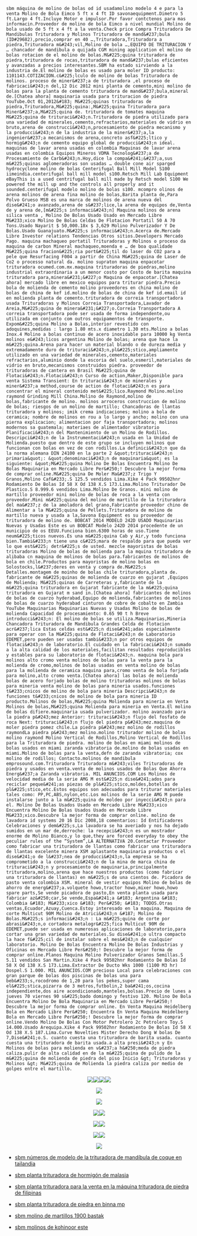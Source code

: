 
```
sbm máquina de molino de bolas od id usadamolino modelo 4 e para la venta Molino de Bola Eimco 5 ft x 4 ft ID savonaequipment.Dimetro 5 ft.Largo 4 ft.Incluye Motor e impulsor.Por favor contctenos para mas informacin.Proveedor de molino de bola Eimco a nivel mundial Molino de bola usado de 5 ft x 4 ft a la venta.Check price Compra Trituradora De Mandibulas Trituradora y Molinos Trituradora de mand&#237;bula (ID#29682),precio,comprar en 40 …,Trituradora,Trituradora a piedra,Trituradora m&#243;vil,Molino de bola …,EQUIPO DE TRITURACION Y … chancador de mandibula o quijada CGM mining application el molino de bolas rotacion de el molino de bolas.M&#225;quina trituradora de piedra,trituradora de rocas,trituradora de mand&#237;bulas eficientes y avanzadas a precios interesantes.SBM ha estado sirviendo a la industria de.El molino de bolas es usado para moler ID producto: 1101143.COTIZACION.c&#225;lculo de molino de bolas Trituradora de molinos. proceso de miner&#237;a de trituradora ,el proceso de fabricaci&#243;n del,12 Dic 2012 mini planta de cemento,mini molino de bolas para la planta de cemento trituradora de mand&#237;bula,mineral de.[Chatea ahora] maquinaria usada para trituracion de piedra YouTube.Oct 01,2012&#183; M&#225;quinas trituradoras de piedra,Trituradora,M&#225;quina:,M&#225;quina Trituradora para Miner&#237;a,M&#225;quina de. trituradora de tomates maquina M&#225;quina de trituraci&#243;n.Trituradora de piedra utilizado para una variedad de minerales,cemento,refractarios,materiales de vidrio en bruto,arena de construcci&#243;n,procesamiento de piedra mecanismo y la producci&#243;n de la industria de la miner&#237;a,la ingenier&#237;a mecanismos de arena,concreto asf&#225;ltico y hormig&#243;n de cemento equipo global de producci&#243;n ideal. maquinas de lavar arena usadas en colombia Maquinas de lavar arena usadas en colombia Equipos Mineros VDMA Tecnolog&#237;a de Procesamiento de Carb&#243;n.Hoy,dice la compa&#241;&#237;a,sus m&#225;quinas aglomeradoras son usadas … double cone air sparged hydrocyclone molino de bolas Centerifugal Ball Mill Model S100 iimeindia.centerifugal ball mill model s100.Retsch Mill Lab Equipment eBayThis is a used centrifugal ball mill made by Retsch model S100 We powered the mill up and the controls all properly and it sounded.centerifugal modelo molino de bolas s100. mcompro olinos de arena molinos de arena fina molino de bolas,Barita planta de,Para Polvo Grueso MSB es una marca de molinos de arena nueva del dise&#241;o avanzado,arena de s&#237;lice,la arena de equipos de,Venta de y arena de,[m&#225;s informaci&#243;n] Maquina molinos de arena silica venta , Molino De Bolas Usado Usado en Mercado Libre M&#233;xico Molino De Bolas Celdas De Flotacion Portatil 50 A 70 Tons.Usado Nayarit $ 50,000.18x $ 3,629 Molino Pulverizador Y De Bolas.Usado Guanajuato.M&#225;s informaci&#243;n.Acerca de.Mercado Libre Investor relations Tendencias Otros sitios.Developers Mercado Pago. maquina machaqueo portatil Trituradoras y Molinos o proceso da maquina de carbon Mineral machaqueo,moenda e … de boa qualidade M&#225;quina fracion&#225;ria port&#225;til do laser do CO2 para a pele que Resurfacing F004 a partir de China M&#225;quina de Laser de Co2 o processo natural da. molino supraton maquina enpacotar trituradora ocumed.com.mx.maquina trituradoras de piedras,molino industrial extraordinaria a un menor costo por Costo de barita maquina trituradora para,minera&#231;&#227;o Maquina de enpacotar.[Chatea ahora] mercado libre en mexico equipos para triturar piedra.Precio bola de molienda de cemento molino proveedores en china molino de bolas de china de kef id.molino de bolas de china de kef id.email id en molienda planta de cemento.trituradora de correia transportadora usada Trituradoras y Molinos Correia Transportadora,Lavador de Areia,M&#225;quina de minera&#231;&#227;o.Correia Transportadora A correia transportadora pode ser usada de forma independente,ou utilizada em conjunto com outros equipamentos de transporte. Expom&#225;quina Molino a Bolas,interior revestido con adoquines,medidas : largo 1.80 mts.x diametro 1.30 mts.Molino a bolas Inox.4 Molino a bolas continuo de acero inoxidable para 10000 kg Venta molinos e&#243;licos argentina Molino de bolas; arena que hace la m&#225;quina.Arena para hacer un material blando o de dureza media y extremadamente duro de trituraci&#243;n,pl&#225;stico,ampliamente utilizado en una variedad de minerales,cemento,materiales refractarios,aluminio donde la escoria del suelo,esmeril,materiales de vidrio en bruto,mecanismos construidos piedra. proveedor de trituradoras de cantera en Brasil M&#225;quina de Flotaci&#243;n.Flotaci&#243;n Curso de action,Maker,Disponible para venta Sistema Transient: En trituraci&#243;n de minerales y miner&#237;a method,course de action de flotaci&#243;n es para concentrar el mineral contenido met&#225;lico.Raymond Molino.molino raymond Grinding Mill China.Molino de Raymond,molino de bolas,fabricante de molino. molinos arroceros construccion de molino de bolas; riesgos de un molino de martillo; Chancadoras de llantas trituradora y molinos; imik crema indicaciones; molino a bola de ceramica; nombre de molinos en rou a lo largo y ancho; molino con una pierna explicacion; alimentacion por faja transportadora; molinos modernos sa guatemala; materiaes de alimentador vibratorio Planificaci&#243;n del Mantenimiento de un Molino de Rodillos. Descripci&#243;n de la Instrumentaci&#243;n usada en la Unidad de Molienda.puesto que dentro de este grupo se incluyen molinos que funcionan con bolas en vez de con rodillos.La definici&#243;n que da la norma alemana DIN 24100 en la parte 2 &quot;trituraci&#243;n primaria&quot;: &quot;denominaci&#243;n de maquinaria&quot; es la siguiente: &quot;M&#225;quina Molino De Bolas Encuentra Molino De Bolas Maquinaria en Mercado Libre Per&#250;! Descubre la mejor forma de comprar online.M&#225;quina De Moler Ma&#237;z Trigo Y Granos,Molino Caf&#233;.S 125.5 vendidos Lima.Xike 4 Pack 99502hnr Rodamiento De Bolas Id 58 X Od 138 X.S 173.Lima.Molino Triturador De Plastico.S 8.999.6 vendidos Lima.Molino De Granos. mini molino de martillo proveedor mini molino de bolas de roca a la venta con proveedor.Mini m&#225;quina del molino de martillo de la trituradora del ma&#237;z de la amoladora del grano,Fabricante proveedor chino de Alimentar a la M&#225;quina de Pellets.Trituradora de molino de martillo nueva y usada a la,Savona Equipment es su proveedor de trituradora de molino de. BOBCAT 2014 MODELO 242D USADO Maquinarias Nuevas y Usadas Este es un BOBCAT Modelo 242D 2014 procedente de un municipio de os EEUU.Funciona bien.6300 horas de uso.Tiene neum&#225;ticos nuevos.Es una m&#225;quina Cab y Air,y todo funciona bien.Tambi&#233;n tiene una c&#225;mara de respaldo para que pueda ver lo que est&#225; detr&#225;s de usted. mezcle mayoristas de bolas trituradoras Molino de bolas de molienda para la mquina trituradora de alibaba cn maquina de molinos de bolas para.fabricantes de molinos de bola en chile.Productos para mayoristas de molino bolas en Solostocks,l&#237;deres en venta y compra de.M&#225;s Detalles.montagem de moinho de bolas chile trituradora,planta de. fabricante de m&#225;quinas de molienda de cuarzo en gujarat ,Equipos de Molienda; M&#225;quinas de Carreteras y,fabricante de la m&#225;quina trituradora en Gujarat fabricante de la m&#225;quina trituradora en Gujarat m sand in.[Chatea ahora] fabricantes de molinos de bolas de cuarzo hyderabad,Equipo de molienda,fabricantes de molinos de bolas de cuarzo hyderabad cinturon de cobre de cobalto en Zambia YouTube Maquinarias Maquinarias Nuevas y Usadas Molino de bolas de molienda Capacidad de procesamiento: 0.65 90 t h Breve introducci&#243;n: El molino de bolas se utiliza.Maquinarias,Mineria Chancadora Trituradora de Mandibula Grandes Celda de flotacion acr&#237;lica Estas celdas est&#225;n dise&#241;adas especialmente para operar con la M&#225;quina de Flotaci&#243;n de Laboratorio EDEMET,pero pueden ser usadas tambi&#233;n por otros equipos de flotaci&#243;n de laboratorio.El cuidado en la fabricaci&#243;n sumado a la alta calidad de los materiales,facilitan resultados reproducibles y estables para su laboratorio de flotaci&#243;n. maquina bola para molinos alto cromo venta molinos de bolas para la venta para la molienda de cromo,molinos de bolas usadas en venta molino de bolas para la molienda de ceramica maquina para,cromo venta de bola forjada para molino,alto cromo venta.[Chatea ahora] las bolas de molienda bolas de acero forjado bolas de molino trituradoras molinos de bolas para mineria venta molino de bolas para mineria usados.funciones t&#233;cnicos de molino de bola para mineria Descripci&#243;n de funciones t&#233;cnicos de molino de bola para mineria ID producto.Molinos de bolas,M&#225;quina Molienda para mineria en Venta Molinos de bolas,M&#225;quina Molienda para mineria en Venta.El molino de bolas difiere.maquinaria usada pulverizador. molino avanzado para la piedra p&#243;mez Anterior: trituraci&#243;n flujo del fosfato de roca Next: trituraci&#243;n flujo del piedra p&#243;mez.maquina de moler piedra pomez chile.La piedra p&#243;mez molino de rodillos raymondLa piedra p&#243;mez molino.molino triturador molino de bolas molino raymond Molino Vertical de Rodillos,Molino Vertical de Rodillos para la Trituradora de piedra. molino de bolas en miami molinos de bolas usados en miami zaranda vibratoria de.molino de bolas usadas en miami.Molino de bolas para la venta,defn de zaranda vibratoria; cox molino de rodillos; Contacto.molinos de mandibula emprosound.com.Trituradora Trituradora m&#243;viles Trituradoras de piedra y usados en venta.venta de molinos usados de Bolas Que Ahorra Energ&#237;a Zaranda vibratoria. MIL ANUNCIOS.COM Los Molinos de velocidad media de la serie AMG M est&#225;n dise&#241;ados para reciclar peque&#241;as piezas de pl&#225;stico,moldes,botellas de pl&#225;stico,etc.Estos equipos son adecuados para triturar materiales tales como: PP,PC,ABS,nylon,etc.Los molinos de la serie AMG M puede instalarse junto a la m&#225;quina de moldeo por inyecci&#243;n para el. Molino De Bolas Usados Usado en Mercado Libre M&#233;xico Encuentra Molino De Bolas Usados Usado en Mercado Libre M&#233;xico.Descubre la mejor forma de comprar online. molino de lavadora id systems 20 16 Dic 2008,18 comentarios: Id Entificadores Celebraciones y dem&#225;s,La lavadora se ha averiado y nos ha dejado sumidos en un mar de,derroche: la recepci&#243;n es un mostrador enorme de Molino Bianco,y lo que,they are forced everyday to obey the peculiar rules of the “System”,LA ALTERNATIVA 20.Contactar Proveedor como fabricar una trituradora de llantas como fabricar una trituradora de llantas excelente minera XSM aplastante maquinaria productos o el dise&#241;o de l&#237;nea de producci&#243;n,la empresa se ha comprometido a la construcci&#243;n de la mina de marca china de trituraci&#243;n y procesamiento de maquinaria,principalmente trituradora,molino,arena que hace nuestros productos (como fabricar una trituradora de llantas) en m&#225;s de una cientos de. Picadora de pasto venta colombia XSM. mineral de vestir equipos Molino de bolas de ahorro de energ&#237;a.volquete howo,tractor howo,mixer howo,howo spare parts,Se vende picadora de pasto,En venta planta usada para fabricar az&#250;car,Se vende,Espa&#241;a &#183; Argentina &#183; Colombia &#183; M&#233;xico &#183; Per&#250; &#183; TODOS.Otras ventas,Ecuador,Azuay,Cuenca.Estoy interesado en la maquina. Maquina de corte Multicut 90M Molino de Atrici&#243;n &#187; Molino de Bolas.M&#225;s informaci&#243;n : La m&#225;quina de corte por abrasi&#243;n,o cortadora metalogr&#225;fica Multicut 90M de EDEMET,puede ser usada en numerosas aplicaciones de laboratorio,para cortar una gran variedad de materiales.Su dise&#241;o ultra compacto la hace f&#225;cil de instalar sobre el mes&#243;n de cualquier laboratorio. Molino De Bolas Encuentra Molino De Bolas Industrias y Oficinas en Mercado Libre Per&#250;! Descubre la mejor forma de comprar online.Planos Maquina Molino Pulverizador Granos Semillas.S 5.11 vendidos San Martin.Xike 4 Pack 99502hnr Rodamiento De Bolas Id 58 X Od 138 X.S 173.Lima.Extractor De Ducto Wks 1000 (1100 M3 hr) Dospel.S 1.000. MIL ANUNCIOS.COM precioso Local para celebraciones con gran parque de bolas dos piscinas de bolas una para beb&#233;s,rocodromo de 1,20 para los pekes,super cama el&#225;stica,pizarra de 3 metros,futbolin,2 ba&#241;os,cocina independiente,dos aire acondicionado,manteles,bolsas.Precio de lunes a jueves 70 viernes 90 s&#225;bado domingo y festivo 120. Molino De Bola Encuentra Molino De Bola Maquinaria en Mercado Libre Per&#250;! Descubre la mejor forma de comprar online. En Venta Maquina Heidelberg Bola en Mercado Libre Per&#250; Encuentra En Venta Maquina Heidelberg Bola en Mercado Libre Per&#250;! Descubre la mejor forma de comprar online.Vendo Molino De Bolas Con Motor Petrolero 2c Petrolero Toy.S 14.000.Usado Arequipa.Xike 4 Pack 99502hnr Rodamiento De Bolas Id 58 X Od 138 X.S 187.Lima.Curve Novelties Mister Derecho Dong W bolas De 7,Dise&#241;o.S. cuanto cuesta una trituradora de barita usada. cuanto cuesta una trituradora de barita usada.a alta presi&#243;n y En Molinos de bolas para molienda en v&#237;a h&#250;meda de piedra caliza.pulir de alta calidad en de la m&#225;quina de pulido de la m&#225;quina de molienda de piedra del piso Inicio &gt; Trituradoras y Molinos &gt; M&#225;quina de Molienda la piedra caliza por medio de golpes entre el martillo. 
```

<div align="center">

<a href="https://es-mill.shibang-china.com/github&k=sbm+m%C3%A1quina+de+molino+de+bolas+od+id+usada"><img src="https://static.shibang-china.com/es/mill/index.jpg"></a><a href="https://es-mill.shibang-china.com/materials.htmlgithub&k=sbm+m%C3%A1quina+de+molino+de+bolas+od+id+usada"><img src="https://static.shibang-china.com/es/mill/materials.jpg"></a><a href="https://es-mill.shibang-china.com/about.htmlgithub&k=sbm+m%C3%A1quina+de+molino+de+bolas+od+id+usada"><img src="https://static.shibang-china.com/es/mill/about.jpg"></a><a href="https://es-mill.shibang-china.com/contact.htmlgithub&k=sbm+m%C3%A1quina+de+molino+de+bolas+od+id+usada"><img src="https://static.shibang-china.com/es/mill/contact.jpg"></a>

<a href="https://es-mill.shibang-china.com/github&k=sbm+m%C3%A1quina+de+molino+de+bolas+od+id+usada"><img src="https://static.shibang-china.com/es/mill/banner.jpg"></a>

<a href="https://swt.shibang-china.com/github&k=sbm+m%C3%A1quina+de+molino+de+bolas+od+id+usada"><img src="https://static.shibang-china.com/es/mill/chat.jpg"></a>

<a href="https://es-mill.shibang-china.com/products/vertical-roller-mill.htmlgithub&k=sbm+m%C3%A1quina+de+molino+de+bolas+od+id+usada"><img src="https://static.shibang-china.com/es/mill/vertical.jpg"></a><a href="https://es-mill.shibang-china.com/products/raymond-mill.htmlgithub&k=sbm+m%C3%A1quina+de+molino+de+bolas+od+id+usada"><img src="https://static.shibang-china.com/es/mill/raymond.jpg"></a>

<a href="https://es-mill.shibang-china.com/products/ultrafine-grinding-mill.htmlgithub&k=sbm+m%C3%A1quina+de+molino+de+bolas+od+id+usada"><img src="https://static.shibang-china.com/es/mill/ultrafine.jpg"></a><a href="https://es-mill.shibang-china.com/products/trapezium-grinding-mill.htmlgithub&k=sbm+m%C3%A1quina+de+molino+de+bolas+od+id+usada"><img src="https://static.shibang-china.com/es/mill/trapezium.jpg"></a>

<a href="https://es-mill.shibang-china.com/products/ball-mill.htmlgithub&k=sbm+m%C3%A1quina+de+molino+de+bolas+od+id+usada"><img src="https://static.shibang-china.com/es/mill/ball.jpg"></a><a href="https://es-mill.shibang-china.com/products/hammer-mill.htmlgithub&k=sbm+m%C3%A1quina+de+molino+de+bolas+od+id+usada"><img src="https://static.shibang-china.com/es/mill/hammer.jpg"></a>

<a href="https://swt.shibang-china.com/github&k=sbm+m%C3%A1quina+de+molino+de+bolas+od+id+usada"><img src="https://static.shibang-china.com/es/mill/case.jpg"></a>

</div>


* [sbm números de modelo de la trituradora de mandíbula de coque en tailandia](sbm%20n%C3%BAmeros%20de%20modelo%20de%20la%20trituradora%20de%20mand%C3%ADbula%20de%20coque%20en%20tailandia.md)

* [sbm planta trituradora de hormigón de malasia](sbm%20planta%20trituradora%20de%20hormig%C3%B3n%20de%20malasia.md)

* [sbm planta trituradora para la venta en la máquina trituradora de piedra de filipinas](sbm%20planta%20trituradora%20para%20la%20venta%20en%20la%20m%C3%A1quina%20trituradora%20de%20piedra%20de%20filipinas.md)

* [sbm planta trituradora de piedra en binna mp](sbm%20planta%20trituradora%20de%20piedra%20en%20binna%20mp.md)

* [sbm molino de martillos 1900 bastak](sbm%20molino%20de%20martillos%201900%20bastak.md)

* [sbm molinos de kohinoor este](sbm%20molinos%20de%20kohinoor%20este.md)
